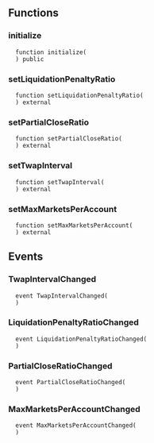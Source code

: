 



## Functions
### initialize
```solidity
  function initialize(
  ) public
```




### setLiquidationPenaltyRatio
```solidity
  function setLiquidationPenaltyRatio(
  ) external
```




### setPartialCloseRatio
```solidity
  function setPartialCloseRatio(
  ) external
```




### setTwapInterval
```solidity
  function setTwapInterval(
  ) external
```




### setMaxMarketsPerAccount
```solidity
  function setMaxMarketsPerAccount(
  ) external
```





## Events
### TwapIntervalChanged
```solidity
  event TwapIntervalChanged(
  )
```



### LiquidationPenaltyRatioChanged
```solidity
  event LiquidationPenaltyRatioChanged(
  )
```



### PartialCloseRatioChanged
```solidity
  event PartialCloseRatioChanged(
  )
```



### MaxMarketsPerAccountChanged
```solidity
  event MaxMarketsPerAccountChanged(
  )
```




